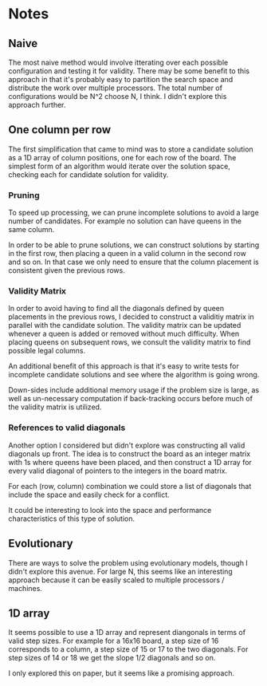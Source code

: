 # Notes

## Naive

The most naive method would involve itterating over each possible configuration
and testing it for validity. There may be some benefit to this approach in that
it's probably easy to partition the search space and distribute the work over
multiple processors. The total number of configurations would be N^2 choose N,
I think. I didn't explore this approach further.

## One column per row

The first simplification that came to mind was to store a candidate solution as
a 1D array of column positions, one for each row of the board. The simplest
form of an algorithm would iterate over the solution space, checking each for
candidate solution for validity.

### Pruning

To speed up processing, we can prune incomplete solutions to avoid a large
number of candidates. For example no solution can have queens in the same
column.

In order to be able to prune solutions, we can construct solutions by starting
in the first row, then placing a queen in a valid column in the second row and
so on. In that case we only need to ensure that the column placement is
consistent given the previous rows.

### Validity Matrix

In order to avoid having to find all the diagonals defined by queen placements
in the previous rows, I decided to construct a validitiy matrix in parallel
with the candidate solution. The validity matrix can be updated whenever a
queen is added or removed without much difficulty. When placing queens on
subsequent rows, we consult the validity matrix to find possible legal columns.

An additional benefit of this approach is that it's easy to write tests for
incomplete candidate solutions and see where the algorithm is going wrong.

Down-sides include additional memory usage if the problem size is large, as
well as un-necessary computation if back-tracking occurs before much of the
validity matrix is utilized.

### References to valid diagonals

Another option I considered but didn't explore was constructing all valid
diagonals up front. The idea is to construct the board as an integer matrix
with 1s where queens have been placed, and then construct a 1D array for every
valid diagonal of pointers to the integers in the board matrix.

For each (row, column) combination we could store a list of diagonals that
include the space and easily check for a conflict.

It could be interesting to look into the space and performance characteristics
of this type of solution.

## Evolutionary

There are ways to solve the problem using evolutionary models, though I didn't
explore this avenue. For large N, this seems like an interesting approach
because it can be easily scaled to multiple processors / machines.

## 1D array

It seems possible to use a 1D array and represent diangonals in terms of valid
step sizes. For example for a 16x16 board, a step size of 16 corresponds to a
column, a step size of 15 or 17 to the two diagonals. For step sizes of 14 or
18 we get the slope 1/2 diagonals and so on.

I only explored this on paper, but it seems like a promising approach.
